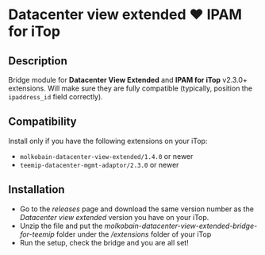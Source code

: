 # Datacenter view extended ❤ IPAM for iTop

## Description
Bridge module for **Datacenter View Extended** and **IPAM for iTop** v2.3.0+ extensions. Will make sure they are fully compatible (typically, position the `ipaddress_id` field correctly).

## Compatibility
Install only if you have the following extensions on your iTop:
* `molkobain-datacenter-view-extended/1.4.0` or newer
* `teemip-datacenter-mgmt-adaptor/2.3.0` or newer

## Installation
* Go to the _releases_ page and download the same version number as the _Datacenter view extended_ version you have on your iTop.
* Unzip the file and put the _molkobain-datacenter-view-extended-bridge-for-teemip_ folder under the _/extensions_ folder of your iTop
* Run the setup, check the bridge and you are all set!
